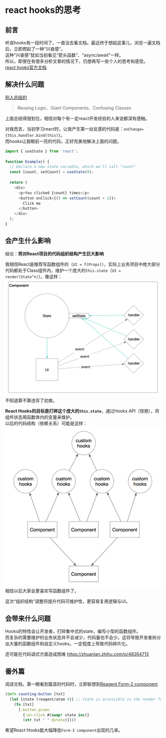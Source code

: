# react hooks的思考

## 前言
听说hooks有一段时间了，一直没去看文档。最近终于想起这事儿，浏览一遍文档后，立即燃起了一种“兴奋感”。  
这种“兴奋感”犹如当初看见“箭头函数”、“async/await”一样。  
所以，即使在有很多分析文章的情况下，仍想再写一些个人的思考和感受。  
[react hooks官方文档](https://reactjs.org/docs/hooks-intro.html)


## 解决什么问题
[别人总结的](https://medium.com/@max80713/%E6%96%B0%E4%B8%80%E4%BB%A3-react-api-react-hooks-78c76a378f7b)
> Reusing Logic、Giant Components、Confusing Classes

上面总结得很到位，相信对每个有一定react开发经验的人来说都深有感触。  

对我而言，当初学习react时，让我产生第一丝反感的代码是：`onChange={this.handler.bind(this)}`。  
而hooks让我眼前一亮的代码，正好完美地解决上面的问题。  
```js
import { useState } from 'react';

function Example() {
  // Declare a new state variable, which we'll call "count"
  const [count, setCount] = useState(0);

  return (
    <div>
      <p>You clicked {count} times</p>
      <button onClick={() => setCount(count + 1)}>
        Click me
      </button>
    </div>
  );
}
```

## 会产生什么影响
结论：**将对React项目的代码组织结构产生巨大影响**  

我相信React是推荐写函数组件的（`UI = f(Props)`），实际上业务项目中绝大部分代码都处于Class组件内，维护一个庞大的`this.state`（`UI = render(State^n)`）。像这样：  
![](./comp.png)  
不知道算不算违背了初衷。  

**React Hooks的目标是打碎这个庞大的`this.state`**，通过Hooks API（惊艳），将组件状态用函数体内的变量来维护。  
以后的代码结构（依赖关系）可能是这样：  
![](./comp-hooks.png)  
相信以后大家会更喜欢写函数组件了。  

这次“组织结构”调整将提升代码可维护性，更容易复用逻辑与UI。  

## 会带来什么问题
Hooks的特性会让开发者，打碎集中式的state，编写小型的函数组件。  
而复杂的需要维护的业务状态并不会减少，代码量也不会少。这将导致开发者拆分出大量的函数组件和自定义hooks。一定程度上导致代码碎片化。  

还可能在代码调式方面造成困难 https://zhuanlan.zhihu.com/p/48264713  

## 番外篇
阅读文档，第一眼看到篇首的代码时，立即联想到[Reagent Form-2 component](https://purelyfunctional.tv/guide/reagent/#form-2)  
```clojure
(defn counting-button [txt]
  (let [state (reagent/atom 0)] ;; state is accessible in the render function
    (fn [txt]
      [:button.green
        {:on-click #(swap! state inc)}
        (str txt " " @state)])))
```

希望React Hooks能大幅降低`Form-3 component`出现的几率。  
